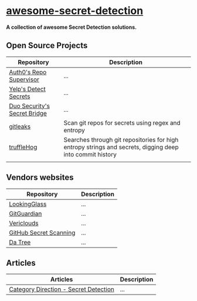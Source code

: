 # [awesome-secret-detection](https://github.com/arainho/awesome-secret-detection)

**A collection of awesome Secret Detection solutions.**

## Open Source Projects

Repository | Description
---- | ----
[Auth0's Repo Supervisor](https://github.com/auth0/repo-supervisor) | ...
[Yelp's Detect Secrets](https://github.com/Yelp/detect-secrets) | ...
[Duo Security's Secret Bridge](https://github.com/duo-labs/secret-bridge) | ...
[gitleaks](https://github.com/zricethezav/gitleaks) | Scan git repos for secrets using regex and entropy
[truffleHog](https://github.com/dxa4481/truffleHog) | Searches through git repositories for high entropy strings and secrets, digging deep into commit history 
[]() | 

## Vendors websites

Repository | Description
---- | ----
[LookingGlass](https://www.lookingglasscyber.com/products/cyber-threat-intelligence/compromised-credential-information-cci/) | ...
[GitGuardian](https://gitguardian.com/) | ...
[Vericlouds](https://www.vericlouds.com/compromised-credentials/) | ...
[GitHub Secret Scanning](https://help.github.com/en/github/administering-a-repository/about-secret-scanning) | ...
[Da Tree](https://www.datree.io/) | ...

## Articles
Articles | Description
---- | ----
[Category Direction - Secret Detection](https://about.gitlab.com/direction/secure/static-analysis/secret-detection/) | ... 
